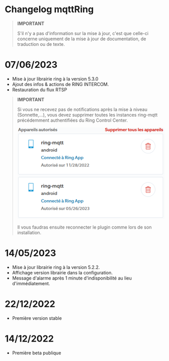 # Changelog mqttRing

>**IMPORTANT**
>
>S'il n'y a pas d'information sur la mise à jour, c'est que celle-ci concerne uniquement de la mise à jour de documentation, de traduction ou de texte.

# 07/06/2023
- Mise à jour librairie ring à la version 5.3.0
- Ajout des infos & actions de RING INTERCOM.
- Restauration du flux RTSP

>**IMPORTANT**
>
>Si vous ne recevez pas de notifications après la mise à niveau (Sonnette,...),
>vous devez supprimer toutes les instances ring-mqtt précédemment authentifiées du Ring Control Center.
>
>![RingControlCenter](../images/retrait_appareils.png)
>
>Il vous faudras ensuite reconnecter le plugin comme lors de son installation.

# 14/05/2023
- Mise à jour librairie ring à la version 5.2.2.
- Affichage version librairie dans la configuration.
- Message d'alarme après 1 minute d'indisponibilité au lieu d'immédiatement.

# 22/12/2022
- Première version stable

# 14/12/2022
- Première beta publique
